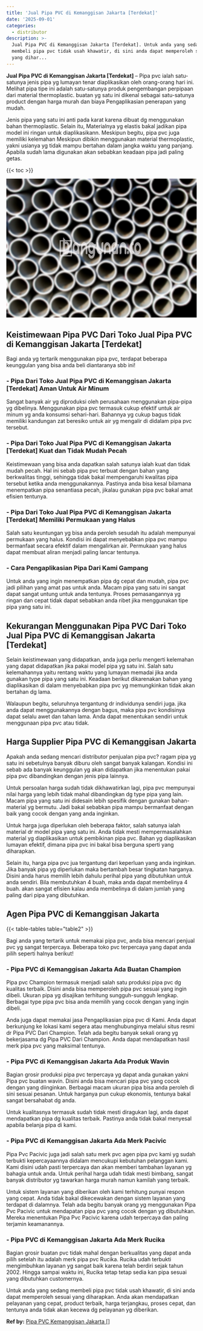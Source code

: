 ```yaml
---
title: 'Jual Pipa PVC di Kemanggisan Jakarta [Terdekat]'
date: '2025-09-01'
categories:
  - distributor
description: >-
  Jual Pipa PVC di Kemanggisan Jakarta [Terdekat]. Untuk anda yang sedang
  membeli pipa pvc tidak usah khawatir, di sini anda dapat memperoleh sesuai
  yang dihar...
---
```


**Jual Pipa PVC di Kemanggisan Jakarta \[Terdekat\]** – Pipa pvc ialah satu-satunya jenis pipa yg lumayan tenar diaplikasikan oleh orang-orang hari ini. Melihat pipa tipe ini adalah satu-satunya produk pengembangan perpipaan dari material thermoplastic. buatan yg satu ini dikenal sebagai satu-satunya product dengan harga murah dan biaya Pengaplikasian penerapan yang mudah.

Jenis pipa yang satu ini anti pada karat karena dibuat dg menggunakan bahan thermoplastic. Selain itu, Materialnya yg elastis bakal jadikan pipa model ini ringan untuk diaplikasikann. Meskipun begitu, pipa pvc juga memiliki kelemahan Meskipun dibikin menggunakan material thermoplastic, yakni usianya yg tidak mampu bertahan dalam jangka waktu yang panjang. Apabila sudah lama digunakan akan sebabkan keadaan pipa jadi paling getas.

{{< toc >}}

![Jual Pipa PVC di Kemanggisan Jakarta [Terdekat]](/images/jaul-pipa-pvc-50.png)

## Keistimewaan Pipa PVC Dari Toko Jual Pipa PVC di Kemanggisan Jakarta \[Terdekat\]

Bagi anda yg tertarik menggunakan pipa pvc, terdapat beberapa keunggulan yang bisa anda beli diantaranya sbb ini!

### \- Pipa Dari Toko Jual Pipa PVC di Kemanggisan Jakarta \[Terdekat\] Aman Untuk Air Minum

Sangat banyak air yg diproduksi oleh perusahaan menggunakan pipa-pipa yg dibelinya. Menggunakan pipa pvc termasuk cukup efektif untuk air minum yg anda konsumsi sehari-hari. Bahannya yg cukup bagus tidak memiliki kandungan zat beresiko untuk air yg mengalir di didalam pipa pvc tersebut.

### \- Pipa Dari Toko Jual Pipa PVC di Kemanggisan Jakarta \[Terdekat\] Kuat dan Tidak Mudah Pecah

Keistimewaan yang bisa anda dapatkan salah satunya ialah kuat dan tidak mudah pecah. Hal ini sebab pipa pvc terbuat dengan bahan yang berkwalitas tinggi, sehingga tidak bakal mempengaruhi kwalitas pipa tersebut ketika anda menggunakannya. Pastinya anda bisa kesal bilamana menempatkan pipa senantiasa pecah, jikalau gunakan pipa pvc bakal amat efisien tentunya.

### \- Pipa Dari Toko Jual Pipa PVC di Kemanggisan Jakarta \[Terdekat\] Memiliki Permukaan yang Halus

Salah satu keuntungan yg bisa anda peroleh sesudah itu adalah mempunyai permukaan yang halus. Kondisi ini dapat menyebabkan pipa pvc mampu bermanfaat secara efektif dalam mengalirkan air. Permukaan yang halus dapat membuat aliran menjadi paling lancar tentunya.

### \- Cara Pengaplikasian Pipa Dari Kami Gampang

Untuk anda yang ingin menempatkan pipa dg cepat dan mudah, pipa pvc jadi pilihan yang amat pas untuk anda. Macam pipa yang satu ini sangat dapat sangat untung untuk anda tentunya. Proses pemasangannya yg ringan dan cepat tidak dapat sebabkan anda ribet jika menggunakan tipe pipa yang satu ini.

## Kekurangan Menggunakan Pipa PVC Dari Toko Jual Pipa PVC di Kemanggisan Jakarta \[Terdekat\]

Selain keistimewaan yang didapatkan, anda juga perlu mengerti kelemahan yang dapat didapatkan jika pakai model pipa yg satu ini. Salah satu kelemahannya yaitu rentang waktu yang lumayan memadai jika anda gunakan type pipa yang satu ini. Keadaan berikut dikarenakan bahan yang diaplikasikan di dalam menyebabkan pipa pvc yg memungkinkan tidak akan bertahan dg lama.

Walaupun begitu, seluruhnya tergantung dr individunya sendiri juga. jika anda dapat menggunakannya dengan bagus, maka pipa pvc kondisinya dapat selalu awet dan tahan lama. Anda dapat menentukan sendiri untuk menggunaan pipa pvc atau tidak.

## Harga Supplier Pipa PVC di Kemanggisan Jakarta

Apakah anda sedang mencari distributor penjualan pipa pvc? ragam pipa yg satu ini sebetulnya banyak diburu oleh sangat banyak kalangan. Kondisi ini sebab ada banyak keunggulan yg akan didapatkan jika menentukan pakai pipa pvc dibandingkan dengan jenis pipa lainnya.

Untuk persoalan harga sudah tidak dikhawatirkan lagi, pipa pvc mempunyai nilai harga yang lebih tidak mahal dibandingkan dg type pipa yang lain. Macam pipa yang satu ini didesain lebih spesifik dengan gunakan bahan-material yg bermutu. Jadi bakal sebabkan pipa mampu bermanfaat dengan baik yang cocok dengan yang anda inginkan.

Untuk harga juga diperlukan oleh beberapa faktor, salah satunya ialah material dr model pipa yang satu ini. Anda tidak mesti mempermasalahkan material yg diaplikasikan untuk pembikinan pipa pvc. Bahan yg diaplikasikan lumayan efektif, dimana pipa pvc ini bakal bisa berguna sperti yang diharapkan.

Selain itu, harga pipa pvc jua tergantung dari keperluan yang anda inginkan. Jika banyak pipa yg diperlukan maka bertambah besar tingkatan harganya. Disini anda harus memilih lebih dahulu perihal pipa yang dibutuhkan untuk anda sendiri. Bila membutuhkan 4 buah, maka anda dapat membelinya 4 buah. akan sangat efisien kalau anda membelinya di dalam jumlah yang paling dari pipa yang dibutuhkan.

## Agen Pipa PVC di Kemanggisan Jakarta

{{< table-tables table="table2" >}}

Bagi anda yang tertarik untuk memakai pipa pvc, anda bisa mencari penjual pvc yg sangat terpercaya. Beberapa toko pvc terpercaya yang dapat anda pilih seperti halnya berikut!

### \- Pipa PVC di Kemanggisan Jakarta Ada Buatan Champion

Pipa pvc Champion termasuk menjadi salah satu produksi pipa pvc dg kualitas terbaik. Disini anda bisa memperoleh pipa pvc sesuai yang ingin dibeli. Ukuran pipa yg disajikan terhitung sungguh-sungguh lengkap. Berbagai type pipa pvc bisa anda memilih yang cocok dengan yang ingin dibeli.

Anda juga dapat memakai jasa Pengaplikasian pipa pvc di Kami. Anda dapat berkunjung ke lokasi kami segera atau menghubunginya melalui situs resmi dr Pipa PVC Dari Champion. Telah ada begitu banyak sekali orang yg bekerjasama dg Pipa PVC Dari Champion. Anda dapat mendapatkan hasil merk pipa pvc yang maksimal tentunya.

### \- Pipa PVC di Kemanggisan Jakarta Ada Produk Wavin

Bagian grosir produksi pipa pvc terpercaya yg dapat anda gunakan yakni Pipa pvc buatan wavin. Disini anda bisa mencari pipa pvc yang cocok dengan yang diinginkan. Berbagai macam ukuran pipa bisa anda peroleh di sini sesuai pesanan. Untuk harganya pun cukup ekonomis, tentunya bakal sangat bersahabat dg anda.

Untuk kualitasnya termasuk sudah tidak mesti diragukan lagi, anda dapat mendapatkan pipa dg kualitas terbaik. Pastinya anda tidak bakal menyesal apabila belanja pipa di kami.

### \- Pipa PVC di Kemanggisan Jakarta Ada Merk Pacivic

Pipa Pvc Pacivic juga jadi salah satu merk pvc agen pipa pvc kami yg sudah terbukti kepercayaannya didalam mencukupi kebutuhan pelanggan kami. Kami disini udah pasti terpercaya dan akan memberi tambahan layanan yg bahagia untuk anda. Untuk perihal harga udah tidak mesti bimbang, sangat banyak distributor yg tawarkan harga murah namun kamilah yang terbaik.

Untuk sistem layanan yang diberikan oleh kami terhitung punyai respon yang cepat. Anda tidak bakal dikecewakan dengan sistem layanan yang terdapat di dalamnya. Telah ada begitu banyak orang yg menggunakan Pipa Pvc Pacivic untuk mendapatan pipa pvc yang cocok dengan yg dibutuhkan. Mereka menentukan Pipa Pvc Pacivic karena udah terpercaya dan paling terjamin keamanannya.

### \- Pipa PVC di Kemanggisan Jakarta Ada Merk Rucika

Bagian grosir buatan pvc tidak mahal dengan berkualitas yang dapat anda pilih setelah itu adalah merk pipa pvc Rucika. Rucika udah terbukti mengimbuhkan layanan yg sangat baik karena telah berdiri sejak tahun 2002. Hingga sampai waktu ini, Rucika tetap tetap sedia kan pipa sesuai yang dibutuhkan customernya.

Untuk anda yang sedang membeli pipa pvc tidak usah khawatir, di sini anda dapat memperoleh sesuai yang diharapkan. Anda akan mendapatkan pelayanan yang cepat, product terbaik, harga terjangkau, proses cepat, dan tentunya anda tidak akan kecewa dg pelayanan yg diberikan.

**Ref by:** [Pipa PVC Kemanggisan Jakarta []](https://id.wikipedia.org/wiki/Pipa)
